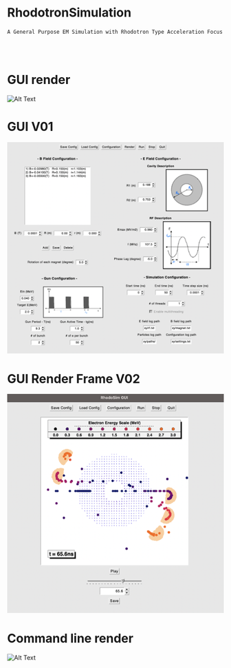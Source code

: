 # RhodotronSimulation
    A General Purpose EM Simulation with Rhodotron Type Acceleration Focus 
</br>
</br>

# GUI render
![Alt Text](https://github.com/mfurkaner/RhodotronSimulation/blob/main/resources/gifs/gui_v2_rendered.gif)

# GUI V01
![Alt Text](https://github.com/mfurkaner/RhodotronSimulation/blob/main/resources/RhodoSim_GUI_V02.png)

# GUI Render Frame V02
![Alt Text](https://github.com/mfurkaner/RhodotronSimulation/blob/main/resources/RhodoSim_GUI_RenderFrame_V02.png)

# Command line render
![Alt Text](https://github.com/mfurkaner/RhodotronSimulation/blob/main/resources/gifs/5bunch_5nsPeriod.gif)
